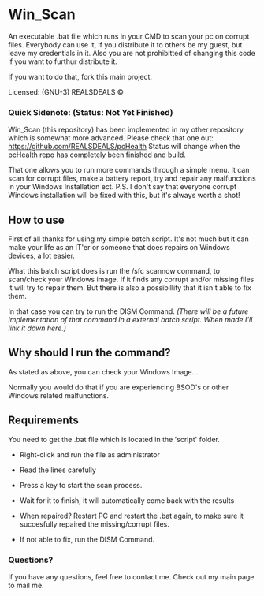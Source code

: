 # Win_Scan

An executable .bat file which runs in your CMD to scan your pc on corrupt files.
Everybody can use it, if you distribute it to others be my guest, but leave my credentials in it.
Also you are not prohibitted of changing this code if you want to furthur distribute it.

If you want to do that, fork this main project.

Licensed: (GNU-3) REALSDEALS ©

### Quick Sidenote: (Status: Not Yet Finished)
Win_Scan (this repository) has been implemented in my other repository which is somewhat more advanced.
Please check that one out: https://github.com/REALSDEALS/pcHealth 
Status will change when the pcHealth repo has completely been finished and build.

That one allows you to run more commands through a simple menu.
It can scan for corrupt files, make a battery report, try and repair any malfunctions in your Windows Installation ect.
P.S. I don't say that everyone corrupt Windows installation will be fixed with this, but it's always worth a shot!

## How to use

First of all thanks for using my simple batch script. It's not much but it can make your life as an IT'er or someone that does repairs on Windows devices, a lot easier.

What this batch script does is run the /sfc scannow command, to scan/check your Windows image. If it finds any corrupt and/or missing files it will try to repair them. But there is also a possibillity that it isn't able to fix them.

In that case you can try to run the DISM Command.
_(There will be a future implementation of that command in a external batch script. When made I'll link it down here.)_

## Why should I run the command?

As stated as above, you can check your Windows Image...

Normally you would do that if you are experiencing BSOD's or other Windows related malfunctions.

## Requirements

You need to get the .bat file which is located in the 'script' folder.

- Right-click and run the file as administrator
- Read the lines carefully
- Press a key to start the scan process.
- Wait for it to finish, it will automatically come back with the results

- When repaired? Restart PC and restart the .bat again, to make sure it succesfully repaired the missing/corrupt files.

- If not able to fix, run the DISM Command.

### Questions?

If you have any questions, feel free to contact me.
Check out my main page to mail me.
